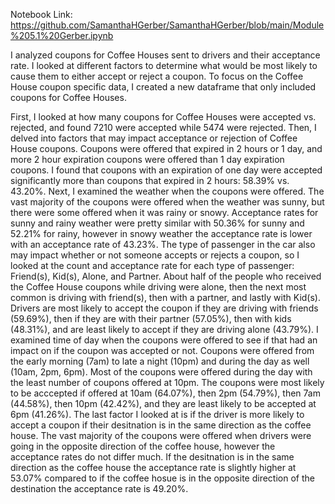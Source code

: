 Notebook Link: https://github.com/SamanthaHGerber/SamanthaHGerber/blob/main/Module%205.1%20Gerber.ipynb

I analyzed coupons for Coffee Houses sent to drivers and their acceptance rate. I looked at different factors to determine what would be most likely to cause them to either accept or reject a coupon. To focus on the Coffee House coupon specific data, I created a new dataframe that only included coupons for Coffee Houses.

First, I looked at how many coupons for Coffee Houses were accepted vs. rejected, and found 7210 were accepted while 5474 were rejected. Then, I delved into factors that may impact acceptance or rejection of Coffee House coupons. Coupons were offered that expired in 2 hours or 1 day, and more 2 hour expiration coupons were offered than 1 day expiration coupons. I found that coupons with an expiration of one day were accepted significantly more than coupons that expired in 2 hours: 58.39% vs. 43.20%. Next, I examined the weather when the coupons were offered. The vast majority of the coupons were offered when the weather was sunny, but there were some offered when it was rainy or snowy. Acceptance rates for sunny and rainy weather were pretty similar with 50.36% for sunny and 52.21% for rainy, however in snowy weather the acceptance rate is lower with an acceptance rate of 43.23%. The type of passenger in the car also may impact whether or not someone accepts or rejects a coupon, so I looked at the count and acceptance rate for each type of passenger: Friend(s), Kid(s), Alone, and Partner. About half of the people who received the Coffee House coupons while driving were alone, then the next most common is driving with friend(s), then with a partner, and lastly with Kid(s). Drivers are most likely to accept the coupon if they are driving with friends (59.69%), then if they are with their partner (57.05%), then with kids (48.31%), and are least likely to accept if they are driving alone (43.79%). I examined time of day when the coupons were offered to see if that had an impact on if the coupon was accepted or not. Coupons were offered from the early morning (7am) to late a night (10pm) and during the day as well (10am, 2pm, 6pm). Most of the coupons were offered during the day with the least number of coupons offered at 10pm. The coupons were most likely to be acccepted if offered at 10am (64.07%), then 2pm (54.79%), then 7am (44.58%), then 10pm (42.42%), and they are least likely to be accepted at 6pm (41.26%). The last factor I looked at is if the driver is more likely to accept a coupon if their desitnation is in the same direction as the coffee house. The vast majority of the coupons were offered when drivers were going in the opposite direction of the coffee house, however the acceptance rates do not differ much. If the desitnation is in the same direction as the coffee house the acceptance rate is slightly higher at 53.07% compared to if the coffee hosue is in the opposite direction of the destination the acceptance rate is 49.20%.
